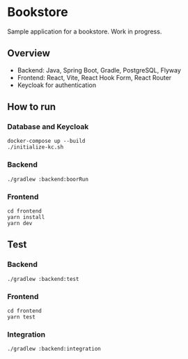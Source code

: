 # Bookstore

Sample application for a bookstore. Work in progress.

## Overview

* Backend: Java, Spring Boot, Gradle, PostgreSQL, Flyway
* Frontend: React, Vite, React Hook Form, React Router
* Keycloak for authentication

## How to run

### Database and Keycloak

```
docker-compose up --build
./initialize-kc.sh
```

### Backend

```
./gradlew :backend:boorRun
```

### Frontend
```
cd frontend
yarn install
yarn dev
```


## Test

### Backend

```
./gradlew :backend:test
```

### Frontend
```
cd frontend
yarn test
```

### Integration
```
./gradlew :backend:integration
```